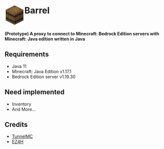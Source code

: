 <h1><b>Barrel</b><img src="https://github.com/BarrelMC/Assets/blob/master/logo/barrel.png" height="64" width="64" align="left" alt=""></h1><br>

<b>(Prototype) A proxy to connect to Minecraft: Bedrock Edition servers with Minecraft: Java edition written in
Java</b><br>

## Requirements

- Java 11
- Minecraft: Java Edition v1.17.1
- Bedrock Edition server v1.19.30

## Need implemented

- Inventory
- And More...

## Credits

- [TunnelMC](https://github.com/THEREALWWEFAN231/TunnelMC)
- [EZ4H](https://github.com/Project-EZ4H/EZ4H)
